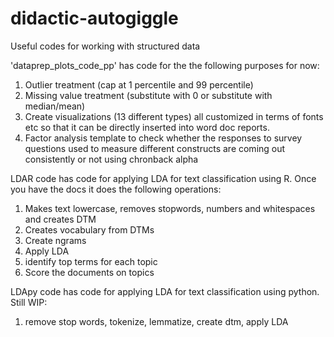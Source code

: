 # didactic-autogiggle
Useful codes for working with structured data

'dataprep_plots_code_pp' has code for the the following purposes for now:

1. Outlier treatment (cap at 1 percentile and 99 percentile)
2. Missing value treatment (substitute with 0 or substitute with median/mean)
3. Create visualizations (13 different types) all customized in terms of fonts etc so that it can be directly inserted into word doc reports.
4. Factor analysis template to check whether the responses to survey questions used to measure different constructs are coming out consistently or not using chronback alpha


LDAR code has code for applying LDA for text classification using R. Once you have the docs it does the following operations:

1. Makes text lowercase, removes stopwords, numbers and whitespaces and creates DTM
2. Creates vocabulary from DTMs
3. Create ngrams
4. Apply LDA
5. identify top terms for each topic
6. Score the documents on topics

LDApy code has code for applying LDA for text classification using python. Still WIP:
1. remove stop words, tokenize, lemmatize, create dtm, apply LDA

